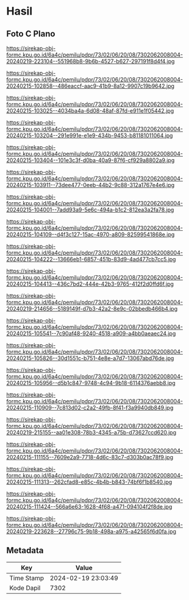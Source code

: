 # Hasil

## Foto C Plano

https://sirekap-obj-formc.kpu.go.id/6a4c/pemilu/pdpr/73/02/06/20/08/7302062008004-20240219-223104--551968b8-9b6b-4527-b627-297191f8d4f4.jpg

https://sirekap-obj-formc.kpu.go.id/6a4c/pemilu/pdpr/73/02/06/20/08/7302062008004-20240215-102858--486eaccf-aac9-41b9-8a12-9907c19b9642.jpg

https://sirekap-obj-formc.kpu.go.id/6a4c/pemilu/pdpr/73/02/06/20/08/7302062008004-20240215-103025--4034ba4a-6d08-48af-87fd-e911e1f05442.jpg

https://sirekap-obj-formc.kpu.go.id/6a4c/pemilu/pdpr/73/02/06/20/08/7302062008004-20240215-103204--291e991e-e1e9-434b-9453-b81181011064.jpg

https://sirekap-obj-formc.kpu.go.id/6a4c/pemilu/pdpr/73/02/06/20/08/7302062008004-20240215-103404--101e3c3f-d0ba-40a9-87f6-cf929a8802a9.jpg

https://sirekap-obj-formc.kpu.go.id/6a4c/pemilu/pdpr/73/02/06/20/08/7302062008004-20240215-103911--73dee477-0eeb-44b2-9c88-312a1767e4e6.jpg

https://sirekap-obj-formc.kpu.go.id/6a4c/pemilu/pdpr/73/02/06/20/08/7302062008004-20240215-104001--7add93a9-5e6c-494a-b1c2-812ea3a2fa78.jpg

https://sirekap-obj-formc.kpu.go.id/6a4c/pemilu/pdpr/73/02/06/20/08/7302062008004-20240215-104109--d4f3c127-15ac-4970-a809-82599541868e.jpg

https://sirekap-obj-formc.kpu.go.id/6a4c/pemilu/pdpr/73/02/06/20/08/7302062008004-20240215-104222--13666eb1-6857-451b-83d9-4ad477cb7cc5.jpg

https://sirekap-obj-formc.kpu.go.id/6a4c/pemilu/pdpr/73/02/06/20/08/7302062008004-20240215-104413--436c7bd2-444e-42b3-9765-412f2d0ffd6f.jpg

https://sirekap-obj-formc.kpu.go.id/6a4c/pemilu/pdpr/73/02/06/20/08/7302062008004-20240219-214656--5189149f-d7b3-42a2-8e9c-02bbedb466b4.jpg

https://sirekap-obj-formc.kpu.go.id/6a4c/pemilu/pdpr/73/02/06/20/08/7302062008004-20240215-105541--7c90af48-9240-4518-a909-a4bb0aeaec24.jpg

https://sirekap-obj-formc.kpu.go.id/6a4c/pemilu/pdpr/73/02/06/20/08/7302062008004-20240215-105826--30d1551c-b751-4e8e-a7d7-13067abd76de.jpg

https://sirekap-obj-formc.kpu.go.id/6a4c/pemilu/pdpr/73/02/06/20/08/7302062008004-20240215-105956--d5b1c847-9748-4c94-9b18-6114376aebb8.jpg

https://sirekap-obj-formc.kpu.go.id/6a4c/pemilu/pdpr/73/02/06/20/08/7302062008004-20240215-110909--7c813d02-c2a2-49fb-8f41-f3a9940db849.jpg

https://sirekap-obj-formc.kpu.go.id/6a4c/pemilu/pdpr/73/02/06/20/08/7302062008004-20240219-215155--aa01e308-78b3-4345-a75b-d73627ccd620.jpg

https://sirekap-obj-formc.kpu.go.id/6a4c/pemilu/pdpr/73/02/06/20/08/7302062008004-20240215-111155--7609e2a9-7718-4d6c-83c7-d303b0ac78f9.jpg

https://sirekap-obj-formc.kpu.go.id/6a4c/pemilu/pdpr/73/02/06/20/08/7302062008004-20240215-111313--262cfad8-e85c-4b4b-b843-74bf6f1b8540.jpg

https://sirekap-obj-formc.kpu.go.id/6a4c/pemilu/pdpr/73/02/06/20/08/7302062008004-20240215-111424--566a6e63-1628-4f68-a471-094104f2f8de.jpg

https://sirekap-obj-formc.kpu.go.id/6a4c/pemilu/pdpr/73/02/06/20/08/7302062008004-20240219-223628--27796c75-9b18-498a-a975-a42565f6d0fa.jpg


## Metadata

| Key        | Value               |
| ---------- | ------------------- |
| Time Stamp | 2024-02-19 23:03:49 |
| Kode Dapil | 7302                |



